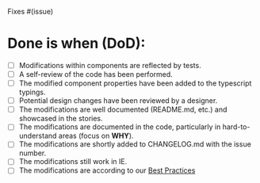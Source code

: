 Fixes #(issue)

# Done is when (DoD):
- [ ] Modifications within components are reflected by tests.
- [ ] A self-review of the code has been performed.
- [ ] The modified component properties have been added to the typescript typings.
- [ ] Potential design changes have been reviewed by a designer.
- [ ] The modifications are well documented (README.md, etc.) and showcased in the stories.
- [ ] The modifications are documented in the code, particularly in hard-to-understand areas (focus on **WHY**).
- [ ] The modifications are shortly added to CHANGELOG.md with the issue number.
- [ ] The modifications still work in IE.
- [ ] The modifications are according to our [Best Practices](https://github.com/axa-ch/patterns-library/blob/develop/docs/CONTRIBUTION.md#best-practices)
